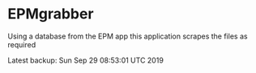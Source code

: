 # EPMgrabber
Using a database from the EPM app this application scrapes the files as required


Latest backup: Sun Sep 29 08:53:01 UTC 2019
